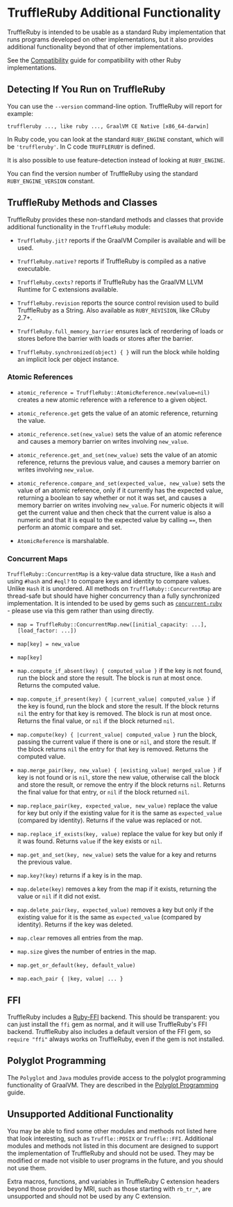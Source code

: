 # TruffleRuby Additional Functionality

TruffleRuby is intended to be usable as a standard Ruby implementation that runs programs developed on other implementations, but it also provides additional functionality beyond that of other implementations.

See the [Compatibility](compatibility.md) guide for compatibility with other Ruby implementations.

## Detecting If You Run on TruffleRuby

You can use the `--version` command-line option. TruffleRuby will report for example:
```shell
truffleruby ..., like ruby ..., GraalVM CE Native [x86_64-darwin]
```

In Ruby code, you can look at the standard `RUBY_ENGINE` constant, which will be `'truffleruby'`.
In C code `TRUFFLERUBY` is defined.

It is also possible to use feature-detection instead of looking at `RUBY_ENGINE`.

You can find the version number of TruffleRuby using the standard `RUBY_ENGINE_VERSION` constant.

## TruffleRuby Methods and Classes

TruffleRuby provides these non-standard methods and classes that provide additional functionality in the `TruffleRuby` module:

* `TruffleRuby.jit?` reports if the GraalVM Compiler is available and will be used.

* `TruffleRuby.native?` reports if TruffleRuby is compiled as a native executable.

* `TruffleRuby.cexts?` reports if TruffleRuby has the GraalVM LLVM Runtime for C extensions available.

* `TruffleRuby.revision` reports the source control revision used to build TruffleRuby as a String. Also available as `RUBY_REVISION`, like CRuby 2.7+.

* `TruffleRuby.full_memory_barrier` ensures lack of reordering of loads or stores before the barrier with loads or stores after the barrier.

* `TruffleRuby.synchronized(object) { }` will run the block while holding an implicit lock per object instance.

### Atomic References

* `atomic_reference = TruffleRuby::AtomicReference.new(value=nil)` creates a new atomic reference with a reference to a given object.

* `atomic_reference.get` gets the value of an atomic reference, returning the value.

* `atomic_reference.set(new_value)` sets the value of an atomic reference and causes a memory barrier on writes involving `new_value`.

* `atomic_reference.get_and_set(new_value)` sets the value of an atomic reference, returns the previous value, and causes a memory barrier on writes involving `new_value`.

* `atomic_reference.compare_and_set(expected_value, new_value)` sets the value of an atomic reference, only if it currently has the expected value, returning a boolean to say whether or not it was set, and causes a memory barrier on writes involving `new_value`. For numeric objects it will get the current value and then check that the current value is also a numeric and that it is equal to the expected value by calling `==`, then perform an atomic compare and set.

* `AtomicReference` is marshalable.

### Concurrent Maps

`TruffleRuby::ConcurrentMap` is a key-value data structure, like a `Hash` and using `#hash` and `#eql?` to compare keys and identity to compare values. Unlike `Hash` it is unordered. All methods on `TruffleRuby::ConcurrentMap` are thread-safe but should have higher concurrency than a fully synchronized implementation. It is intended to be used by gems such as [`concurrent-ruby`](https://github.com/ruby-concurrency/concurrent-ruby) - please use via this gem rather than using directly.

* `map = TruffleRuby::ConcurrentMap.new([initial_capacity: ...], [load_factor: ...])`

* `map[key] = new_value`

* `map[key]`

* `map.compute_if_absent(key) { computed_value }` if the key is not found, run the block and store the result. The block is run at most once. Returns the computed value.

* `map.compute_if_present(key) { |current_value| computed_value }` if the key is found, run the block and store the result. If the block returns `nil` the entry for that key is removed. The block is run at most once. Returns the final value, or `nil` if the block returned `nil`.

* `map.compute(key) { |current_value| computed_value }` run the block, passing the current value if there is one or `nil`, and store the result. If the block returns `nil` the entry for that key is removed. Returns the computed value.

* `map.merge_pair(key, new_value) { |existing_value| merged_value }` if key is not found or is `nil`, store the new value, otherwise call the block and store the result, or remove the entry if the block returns `nil`. Returns the final value for that entry, or `nil` if the block returned `nil`.

* `map.replace_pair(key, expected_value, new_value)` replace the value for key but only if the existing value for it is the same as `expected_value` (compared by identity). Returns if the value was replaced or not.

* `map.replace_if_exists(key, value)` replace the value for key but only if it was found. Returns `value` if the key exists or `nil`.

* `map.get_and_set(key, new_value)` sets the value for a key and returns the previous value.

* `map.key?(key)` returns if a key is in the map.

* `map.delete(key)` removes a key from the map if it exists, returning the value or `nil` if it did not exist.

* `map.delete_pair(key, expected_value)` removes a key but only if the existing value for it is the same as `expected_value` (compared by identity). Returns if the key was deleted.

* `map.clear` removes all entries from the map.

* `map.size` gives the number of entries in the map.

* `map.get_or_default(key, default_value)`

* `map.each_pair { |key, value| ... }`

## FFI

TruffleRuby includes a [Ruby-FFI](https://github.com/ffi/ffi) backend. This should be transparent: you can just install the `ffi` gem as normal, and it will use TruffleRuby's FFI backend. TruffleRuby also includes a default version of the FFI gem, so `require "ffi"` always works on TruffleRuby, even if the gem is not installed.

## Polyglot Programming

The `Polyglot` and `Java` modules provide access to the polyglot programming functionality of GraalVM.
They are described in the [Polyglot Programming](polyglot.md) guide.

## Unsupported Additional Functionality

You may be able to find some other modules and methods not listed here that look interesting, such as `Truffle::POSIX` or `Truffle::FFI`.
Additional modules and methods not listed in this document are designed to support the implementation of TruffleRuby and should not be used. They may be modified or made not visible to user programs in the future, and you should not use them.

Extra macros, functions, and variables in TruffleRuby C extension headers beyond those provided by MRI, such as those starting with `rb_tr_*`, are unsupported and should not be used by any C extension.
